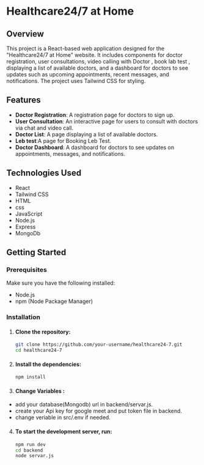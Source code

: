 # Healthcare24/7 at Home 

## Overview

This project is a React-based web application designed for the "Healthcare24/7 at Home" website. It includes components for doctor registration, user consultations, video calling with Doctor , book lab test , displaying a list of available doctors, and a dashboard for doctors to see updates such as upcoming appointments, recent messages, and notifications. The project uses Tailwind CSS for styling.

## Features

- **Doctor Registration**: A registration page for doctors to sign up.
- **User Consultation**: An interactive page for users to consult with doctors via chat and video call.
- **Doctor List**: A page displaying a list of available doctors.
- **Leb test**:A page for Booking Leb Test.
- **Doctor Dashboard**: A dashboard for doctors to see updates on appointments, messages, and notifications.

## Technologies Used

- React
- Tailwind CSS
- HTML
- css
- JavaScript
- Node.js
- Express
- MongoDb

## Getting Started

### Prerequisites

Make sure you have the following installed:

- Node.js
- npm (Node Package Manager)

### Installation

1. #### Clone the repository:

   ```bash
   git clone https://github.com/your-username/healthcare24-7.git
   cd healthcare24-7

2. #### Install the dependencies:

   ```bash
   npm install
   
3. ####  Change Variables :

- add your database(Mongodb) url in backend/servar.js.
- create your Api key for google meet and put token file in backend.
- change veriable in src/.env if needed.
   

4. ####  To start the development server, run:

   ```bash
   npm run dev
   cd backend
   node servar.js


